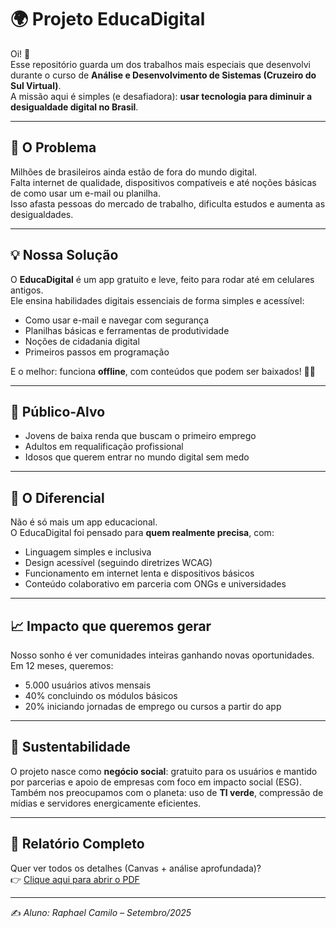# 🌍 Projeto EducaDigital  

Oi! 👋  
Esse repositório guarda um dos trabalhos mais especiais que desenvolvi durante o curso de **Análise e Desenvolvimento de Sistemas (Cruzeiro do Sul Virtual)**.  
A missão aqui é simples (e desafiadora): **usar tecnologia para diminuir a desigualdade digital no Brasil**.  

---

## 🚨 O Problema
Milhões de brasileiros ainda estão de fora do mundo digital.  
Falta internet de qualidade, dispositivos compatíveis e até noções básicas de como usar um e-mail ou planilha.  
Isso afasta pessoas do mercado de trabalho, dificulta estudos e aumenta as desigualdades.  

---

## 💡 Nossa Solução
O **EducaDigital** é um app gratuito e leve, feito para rodar até em celulares antigos.  
Ele ensina habilidades digitais essenciais de forma simples e acessível:  
- Como usar e-mail e navegar com segurança  
- Planilhas básicas e ferramentas de produtividade  
- Noções de cidadania digital  
- Primeiros passos em programação  

E o melhor: funciona **offline**, com conteúdos que podem ser baixados! 📱✨  

---

## 👥 Público-Alvo
- Jovens de baixa renda que buscam o primeiro emprego  
- Adultos em requalificação profissional  
- Idosos que querem entrar no mundo digital sem medo  

---

## 💎 O Diferencial
Não é só mais um app educacional.  
O EducaDigital foi pensado para **quem realmente precisa**, com:  
- Linguagem simples e inclusiva  
- Design acessível (seguindo diretrizes WCAG)  
- Funcionamento em internet lenta e dispositivos básicos  
- Conteúdo colaborativo em parceria com ONGs e universidades  

---

## 📈 Impacto que queremos gerar
Nosso sonho é ver comunidades inteiras ganhando novas oportunidades.  
Em 12 meses, queremos:  
- 5.000 usuários ativos mensais  
- 40% concluindo os módulos básicos  
- 20% iniciando jornadas de emprego ou cursos a partir do app  

---

## 🌱 Sustentabilidade
O projeto nasce como **negócio social**: gratuito para os usuários e mantido por parcerias e apoio de empresas com foco em impacto social (ESG).  
Também nos preocupamos com o planeta: uso de **TI verde**, compressão de mídias e servidores energicamente eficientes.  

---

## 📄 Relatório Completo
Quer ver todos os detalhes (Canvas + análise aprofundada)?  
👉 [Clique aqui para abrir o PDF](Projeto_Impacto_Social_Canvas_Relatorio_v2.pdf)  

---

✍️ *Aluno: Raphael Camilo – Setembro/2025*  

